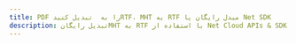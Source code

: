 ---title: PDF را به  تبدیل کنیدRTF، MHT به RTF مبدل رایگان یا Net SDKdescription: تبدیل رایگانMHT به RTF با استفاده از Net Cloud APIs & SDK همچنین اسناد PDF را در Cloud ایجاد، ویرایش و رندر کنید.---